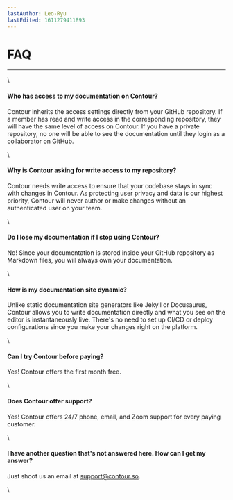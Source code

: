 ```yaml
---
lastAuthor: Leo-Ryu
lastEdited: 1611279411893
---
```

# FAQ


---

\
#### Who has access to my documentation on Contour?

Contour inherits the access settings directly from your GitHub repository. If a member has read and write access in the corresponding repository, they will have the same level of access on Contour. If you have a private repository, no one will be able to see the documentation until they login as a collaborator on GitHub.

\
#### Why is Contour asking for write access to my repository?

Contour needs write access to ensure that your codebase stays in sync with changes in Contour. As protecting user privacy and data is our highest priority, Contour will never author or make changes without an authenticated user on your team.

\
#### Do I lose my documentation if I stop using Contour?

No! Since your documentation is stored inside your GitHub repository as Markdown files, you will always own your documentation.

\
#### How is my documentation site dynamic?

Unlike static documentation site generators like Jekyll or Docusaurus, Contour allows you to write documentation directly and what you see on the editor is instantaneously live. There's no need to set up CI/CD or deploy configurations since you make your changes right on the platform.

\
#### Can I try Contour before paying?

Yes! Contour offers the first month free.

\
#### Does Contour offer support?

Yes! Contour offers 24/7 phone, email, and Zoom support for every paying customer.

\
#### I have another question that's not answered here. How can I get my answer?

Just shoot us an email at [support@contour.so](mailto:support@contour.so).

\
